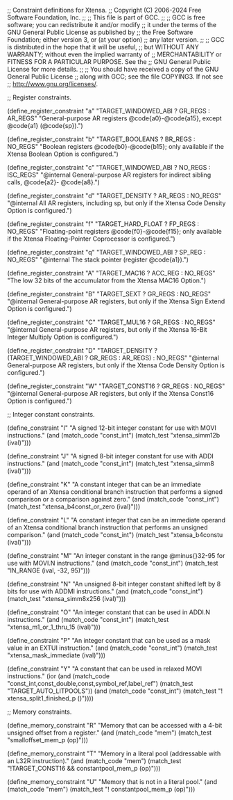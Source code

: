 ;; Constraint definitions for Xtensa.
;; Copyright (C) 2006-2024 Free Software Foundation, Inc.
;;
;; This file is part of GCC.
;;
;; GCC is free software; you can redistribute it and/or modify
;; it under the terms of the GNU General Public License as published by
;; the Free Software Foundation; either version 3, or (at your option)
;; any later version.
;;
;; GCC is distributed in the hope that it will be useful,
;; but WITHOUT ANY WARRANTY; without even the implied warranty of
;; MERCHANTABILITY or FITNESS FOR A PARTICULAR PURPOSE.  See the
;; GNU General Public License for more details.
;;
;; You should have received a copy of the GNU General Public License
;; along with GCC; see the file COPYING3.  If not see
;; <http://www.gnu.org/licenses/>.

;; Register constraints.

(define_register_constraint "a" "TARGET_WINDOWED_ABI ? GR_REGS : AR_REGS"
 "General-purpose AR registers @code{a0}-@code{a15},
  except @code{a1} (@code{sp}).")

(define_register_constraint "b" "TARGET_BOOLEANS ? BR_REGS : NO_REGS"
 "Boolean registers @code{b0}-@code{b15}; only available if the Xtensa
  Boolean Option is configured.")

(define_register_constraint "c" "TARGET_WINDOWED_ABI ? NO_REGS : ISC_REGS"
 "@internal
  General-purpose AR registers for indirect sibling calls, @code{a2}-
  @code{a8}.")

(define_register_constraint "d" "TARGET_DENSITY ? AR_REGS : NO_REGS"
 "@internal
  All AR registers, including sp, but only if the Xtensa Code Density
  Option is configured.")

(define_register_constraint "f" "TARGET_HARD_FLOAT ? FP_REGS : NO_REGS"
 "Floating-point registers @code{f0}-@code{f15}; only available if the
  Xtensa Floating-Pointer Coprocessor is configured.")

(define_register_constraint "q" "TARGET_WINDOWED_ABI ? SP_REG : NO_REGS"
 "@internal
  The stack pointer (register @code{a1}).")

(define_register_constraint "A" "TARGET_MAC16 ? ACC_REG : NO_REGS"
 "The low 32 bits of the accumulator from the Xtensa MAC16 Option.")

(define_register_constraint "B" "TARGET_SEXT ? GR_REGS : NO_REGS"
 "@internal
  General-purpose AR registers, but only if the Xtensa Sign Extend
  Option is configured.")

(define_register_constraint "C" "TARGET_MUL16 ? GR_REGS : NO_REGS"
 "@internal
  General-purpose AR registers, but only if the Xtensa 16-Bit Integer
  Multiply Option is configured.")

(define_register_constraint "D" "TARGET_DENSITY ? (TARGET_WINDOWED_ABI ? GR_REGS : AR_REGS) : NO_REGS"
 "@internal
  General-purpose AR registers, but only if the Xtensa Code Density
  Option is configured.")

(define_register_constraint "W" "TARGET_CONST16 ? GR_REGS : NO_REGS"
 "@internal
  General-purpose AR registers, but only if the Xtensa Const16
  Option is configured.")

;; Integer constant constraints.

(define_constraint "I"
 "A signed 12-bit integer constant for use with MOVI instructions."
 (and (match_code "const_int")
      (match_test "xtensa_simm12b (ival)")))

(define_constraint "J"
 "A signed 8-bit integer constant for use with ADDI instructions."
 (and (match_code "const_int")
      (match_test "xtensa_simm8 (ival)")))

(define_constraint "K"
 "A constant integer that can be an immediate operand of an Xtensa
  conditional branch instruction that performs a signed comparison or
  a comparison against zero."
 (and (match_code "const_int")
      (match_test "xtensa_b4const_or_zero (ival)")))

(define_constraint "L"
 "A constant integer that can be an immediate operand of an Xtensa
  conditional branch instruction that performs an unsigned comparison."
 (and (match_code "const_int")
      (match_test "xtensa_b4constu (ival)")))

(define_constraint "M"
 "An integer constant in the range @minus{}32-95 for use with MOVI.N
  instructions."
 (and (match_code "const_int")
      (match_test "IN_RANGE (ival, -32, 95)")))

(define_constraint "N"
 "An unsigned 8-bit integer constant shifted left by 8 bits for use
  with ADDMI instructions."
 (and (match_code "const_int")
      (match_test "xtensa_simm8x256 (ival)")))

(define_constraint "O"
 "An integer constant that can be used in ADDI.N instructions."
 (and (match_code "const_int")
      (match_test "xtensa_m1_or_1_thru_15 (ival)")))

(define_constraint "P"
 "An integer constant that can be used as a mask value in an EXTUI
  instruction."
 (and (match_code "const_int")
      (match_test "xtensa_mask_immediate (ival)")))

(define_constraint "Y"
 "A constant that can be used in relaxed MOVI instructions."
 (ior (and (match_code "const_int,const_double,const,symbol_ref,label_ref")
	   (match_test "TARGET_AUTO_LITPOOLS"))
      (and (match_code "const_int")
	   (match_test "! xtensa_split1_finished_p ()"))))

;; Memory constraints.

(define_memory_constraint "R"
 "Memory that can be accessed with a 4-bit unsigned offset from a register."
 (and (match_code "mem")
      (match_test "smalloffset_mem_p (op)")))

(define_memory_constraint "T"
 "Memory in a literal pool (addressable with an L32R instruction)."
 (and (match_code "mem")
      (match_test "!TARGET_CONST16 && constantpool_mem_p (op)")))

(define_memory_constraint "U"
 "Memory that is not in a literal pool."
 (and (match_code "mem")
      (match_test "! constantpool_mem_p (op)")))
